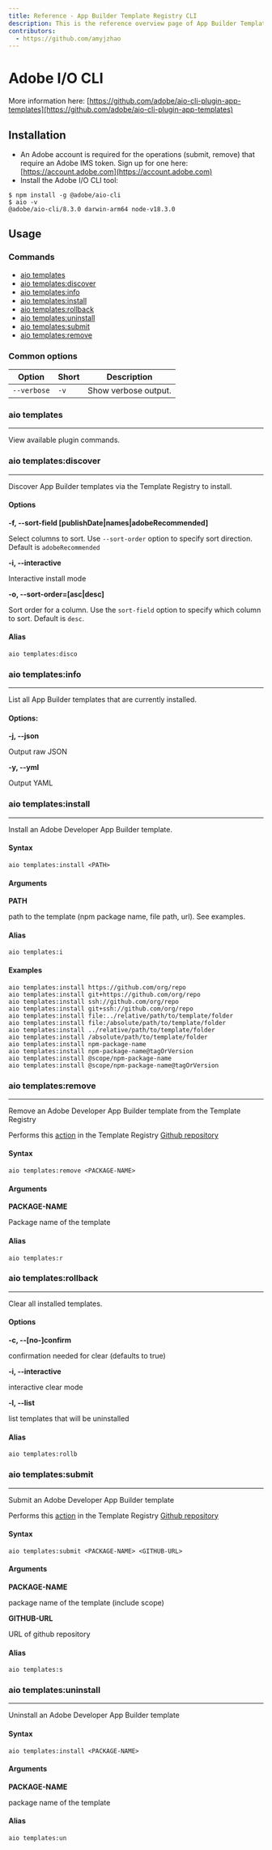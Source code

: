 ```yaml
---
title: Reference - App Builder Template Registry CLI
description: This is the reference overview page of App Builder Template Registry CLI.
contributors:
  - https://github.com/amyjzhao
---
```

# Adobe I/O CLI

More information here: [https://github.com/adobe/aio-cli-plugin-app-templates](https://github.com/adobe/aio-cli-plugin-app-templates)

## Installation

- An Adobe account is required for the operations (submit, remove) that require an Adobe IMS token. Sign up for one here: [https://account.adobe.com](https://account.adobe.com)
- Install the Adobe I/O CLI tool:

```
$ npm install -g @adobe/aio-cli
$ aio -v
@adobe/aio-cli/8.3.0 darwin-arm64 node-v18.3.0
```

## Usage

### Commands
- [aio templates](#aio-templates)
- [aio templates:discover](#aio-templatesdiscover)
- [aio templates:info](#aio-templatesinfo)
- [aio templates:install](#aio-templatesinstall)
- [aio templates:rollback](#aio-templatesrollback)
- [aio templates:uninstall](#aio-templatesuninstall)
- [aio templates:submit](#aio-templatessubmit)
- [aio templates:remove](#aio-templatesremove)

### Common options
| Option | Short | Description |
| ------ | ----- | ----------- |
| `--verbose` | `-v` | Show verbose output. |

### aio templates

<hr/>

View available plugin commands.

### aio templates:discover

<hr/>

Discover App Builder templates via the Template Registry to install.

#### Options

**-f, --sort-field [publishDate&#124;names&#124;adobeRecommended]**  

Select columns to sort. Use `--sort-order` option to specify sort direction. Default is `adobeRecommended` 

**-i, --interactive**          

Interactive install mode
  
**-o, --sort-order=[asc&#124;desc]**  

Sort order for a column. Use the `sort-field` option to specify which column to sort. Default is `desc`.

#### Alias

`aio templates:disco`

### aio templates:info

<hr/>

List all App Builder templates that are currently installed.

#### Options:

**-j, --json**     

Output raw JSON

**-y, --yml**      

Output YAML

### aio templates:install

<hr/>

Install an Adobe Developer App Builder template.

#### Syntax

```
aio templates:install <PATH>
```

#### Arguments

**PATH**

path to the template (npm package name, file path, url). See examples.

#### Alias

`aio templates:i`

#### Examples

```
aio templates:install https://github.com/org/repo
aio templates:install git+https://github.com/org/repo
aio templates:install ssh://github.com/org/repo
aio templates:install git+ssh://github.com/org/repo
aio templates:install file:../relative/path/to/template/folder
aio templates:install file:/absolute/path/to/template/folder
aio templates:install ../relative/path/to/template/folder
aio templates:install /absolute/path/to/template/folder
aio templates:install npm-package-name
aio templates:install npm-package-name@tagOrVersion
aio templates:install @scope/npm-package-name
aio templates:install @scope/npm-package-name@tagOrVersion
```

### aio templates:remove

<hr/>

Remove an Adobe Developer App Builder template from the Template Registry

<InlineAlert variant="info" slots="text"/>

Performs this [action](../../reference/github/index.md#remove-a-template) in the Template Registry [Github repository](https://github.com/adobe/aio-template-submission)

#### Syntax

```
aio templates:remove <PACKAGE-NAME>
```

#### Arguments

**PACKAGE-NAME**  

Package name of the template

#### Alias

`aio templates:r`

### aio templates:rollback

<hr/>

Clear all installed templates.

#### Options

**-c, --[no-]confirm**  

confirmation needed for clear (defaults to true)

**-i, --interactive**   

interactive clear mode

**-l, --list**          

list templates that will be uninstalled

#### Alias

`aio templates:rollb`

### aio templates:submit

<hr/>

Submit an Adobe Developer App Builder template

<InlineAlert variant="info" slots="text"/>

Performs this [action](../../reference/github/index.md#add-a-template) in the Template Registry [Github repository](https://github.com/adobe/aio-template-submission)

#### Syntax

```
aio templates:submit <PACKAGE-NAME> <GITHUB-URL>
```

#### Arguments

**PACKAGE-NAME**  

package name of the template (include scope)

**GITHUB-URL**    

URL of github repository 

#### Alias

`aio templates:s`

### aio templates:uninstall

<hr/>

Uninstall an Adobe Developer App Builder template

#### Syntax

```
aio templates:install <PACKAGE-NAME>
```

#### Arguments

**PACKAGE-NAME**  

package name of the template

#### Alias

`aio templates:un`
